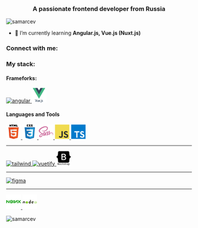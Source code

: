 <h3 align="center">A passionate frontend developer from Russia</h3>

<p align="left">
<img
src="https://komarev.com/ghpvc/?username=samarcev&label=Profile%20views&color=0e75b6&style=flat"
alt="samarcev"
/>
</p>

- 🌱 I’m currently learning **Angular.js, Vue.js (Nuxt.js)**

<h3 align="left">Connect with me:</h3>
<p align="left"></p>

<h3 align="left">My stack:</h3>
<h4>Frameforks:</h4>
<p 
align="left">
<a href="https://angular.io" target="_blank" rel="noreferrer">
    <img
      src="https://angular.io/assets/images/logos/angular/angular.svg"
      alt="angular"
      width="40"
      height="40"
    />
  </a>
  <!-- VUE  -->
  <a href="https://vuejs.org/" target="_blank" rel="noreferrer">
    <img
      src="https://raw.githubusercontent.com/devicons/devicon/master/icons/vuejs/vuejs-original-wordmark.svg"
      alt="vuejs"
      width="40"
      height="40"
    />
  </a>
  <br />
</p>
<h4>Languages and Tools</h4>
<p align="left">    
<a href="https://www.w3.org/html/" target="_blank" rel="noreferrer">
<img
src="https://raw.githubusercontent.com/devicons/devicon/master/icons/html5/html5-original-wordmark.svg"
alt="html5"
width="40"
height="40"
/>
</a>
<a href="https://www.w3schools.com/css/" target="_blank" rel="noreferrer">
<img
src="https://raw.githubusercontent.com/devicons/devicon/master/icons/css3/css3-original-wordmark.svg"
alt="css3"
width="40"
height="40"
/>
</a>
<a href="https://sass-lang.com" target="_blank" rel="noreferrer">
<img
src="https://raw.githubusercontent.com/devicons/devicon/master/icons/sass/sass-original.svg"
alt="sass"
width="40"
height="40"
/>
</a>   
<a
href="https://developer.mozilla.org/en-US/docs/Web/JavaScript"
target="_blank"
rel="noreferrer"
>
<img
src="https://raw.githubusercontent.com/devicons/devicon/master/icons/javascript/javascript-original.svg"
alt="javascript"
width="40"
height="40"
/>
</a>
<a
href="https://www.typescriptlang.org/"
target="_blank"
rel="noreferrer"
>
<img
src="https://raw.githubusercontent.com/devicons/devicon/master/icons/typescript/typescript-original.svg"
alt="typescript"
width="40"
height="40"
/>
</a>
<br />
<hr>
<!-- CSS Frameforks -->
<a href="https://tailwindcss.com/" target="_blank" rel="noreferrer">
<img
  src="https://www.vectorlogo.zone/logos/tailwindcss/tailwindcss-icon.svg"
  alt="tailwind"
  width="40"
  height="40"
/>
</a>
<a href="https://vuetifyjs.com/en/" target="_blank" rel="noreferrer">
<img
  src="https://bestofjs.org/logos/vuetify.svg"
  alt="vuetify"
  width="40"
  height="40"
/>
</a>
<a href="https://getbootstrap.com" target="_blank" rel="noreferrer">
<img
  src="https://raw.githubusercontent.com/devicons/devicon/master/icons/bootstrap/bootstrap-plain-wordmark.svg"
  alt="bootstrap"
  width="40"
  height="40"
/>
</a>
<br />
<hr/>
<a href="https://www.figma.com/" target="_blank" rel="noreferrer">
<img
  src="https://www.vectorlogo.zone/logos/figma/figma-icon.svg"
  alt="figma"
  width="40"
  height="40"
/>
</a>
<br />
<hr>
<a href="https://www.nginx.com" target="_blank" rel="noreferrer">
<img
  src="https://raw.githubusercontent.com/devicons/devicon/master/icons/nginx/nginx-original.svg"
  alt="nginx"
  width="40"
  height="40"
/>
</a>
<a href="https://nodejs.org" target="_blank" rel="noreferrer">
<img
  src="https://raw.githubusercontent.com/devicons/devicon/master/icons/nodejs/nodejs-original-wordmark.svg"
  alt="nodejs"
  width="40"
  height="40"
/>
</a>
</p>
<p>
<img
align="center"
src="https://github-readme-stats.vercel.app/api/top-langs?username=samarcev&show_icons=true&locale=en&layout=compact"
alt="samarcev"
/>
</p>
